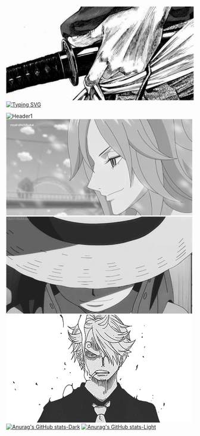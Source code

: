 ![Header1](assets/tumblr_pox6mcyS5u1wi54dwo1_1280.gif)
[![Typing SVG](https://readme-typing-svg.demolab.com?font=Fira+Code&pause=1000&color=F7F7F7&center=true&random=true&width=435&lines=Software+Developer;ctALL;Artem)](https://git.io/typing-svg)

![Header1](https://github.com/go1x1loh/go1x1loh/blob/main/assets/icegif-796.gif)
![Header1](https://github.com/go1x1loh/go1x1loh/blob/main/assets/2Mk9.gif)
![Header1](assets/59ag.gif)
![Header3](assets/df1cc468ad2fa8e31219ac894607fe81.gif)
[![Anurag's GitHub stats-Dark](https://github-readme-stats.vercel.app/api?username=go1x1loh&show_icons=true&theme=dark#gh-dark-mode-only&icon_color=#ffffff)](https://github.com/go1x1loh/github-readme-stats#gh-dark-mode-only)
[![Anurag's GitHub stats-Light](https://github-readme-stats.vercel.app/api?username=go1x1loh&show_icons=true&theme=default#gh-light-mode-only&icon_color=#ffffff)](https://github.com/go1x1loh/github-readme-stats#gh-light-mode-only)